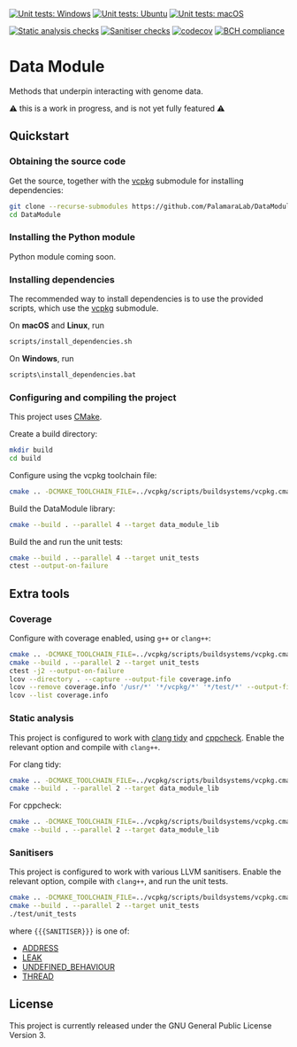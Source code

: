 [![Unit tests: Windows](https://github.com/PalamaraLab/DataModule/workflows/Unit%20tests:%20Windows/badge.svg)](https://github.com/PalamaraLab/DataModule/actions)
[![Unit tests: Ubuntu](https://github.com/PalamaraLab/DataModule/workflows/Unit%20tests:%20Ubuntu/badge.svg)](https://github.com/PalamaraLab/DataModule/actions)
[![Unit tests: macOS](https://github.com/PalamaraLab/DataModule/workflows/Unit%20tests:%20macOS/badge.svg)](https://github.com/PalamaraLab/DataModule/actions)

[![Static analysis checks](https://github.com/PalamaraLab/DataModule/workflows/Static%20analysis%20checks/badge.svg)](https://github.com/PalamaraLab/DataModule/actions)
[![Sanitiser checks](https://github.com/PalamaraLab/DataModule/workflows/Sanitiser%20checks/badge.svg)](https://github.com/PalamaraLab/DataModule/actions)
[![codecov](https://codecov.io/gh/PalamaraLab/DataModule/branch/main/graph/badge.svg)](https://codecov.io/gh/PalamaraLab/DataModule)
[![BCH compliance](https://bettercodehub.com/edge/badge/PalamaraLab/DataModule?branch=main)](https://bettercodehub.com/results/PalamaraLab/DataModule)

# Data Module

Methods that underpin interacting with genome data.

:warning: this is a work in progress, and is not yet fully featured :warning:

## Quickstart

### Obtaining the source code

Get the source, together with the [vcpkg](https://github.com/microsoft/vcpkg) submodule for installing dependencies:

```bash
git clone --recurse-submodules https://github.com/PalamaraLab/DataModule.git
cd DataModule
```

### Installing the Python module

Python module coming soon.

### Installing dependencies

The recommended way to install dependencies is to use the provided scripts, which use the [vcpkg](https://github.com/microsoft/vcpkg) submodule.

On **macOS** and **Linux**, run

```bash
scripts/install_dependencies.sh
```

On **Windows**, run

```bash
scripts\install_dependencies.bat
```

### Configuring and compiling the project

This project uses [CMake](https://cmake.org/).

Create a build directory:

```bash
mkdir build
cd build
```

Configure using the vcpkg toolchain file:

```bash
cmake .. -DCMAKE_TOOLCHAIN_FILE=../vcpkg/scripts/buildsystems/vcpkg.cmake
```

Build the DataModule library:

```bash
cmake --build . --parallel 4 --target data_module_lib
```

Build the and run the unit tests:

```bash
cmake --build . --parallel 4 --target unit_tests
ctest --output-on-failure
```

## Extra tools

### Coverage

Configure with coverage enabled, using `g++` or `clang++`:

```bash
cmake .. -DCMAKE_TOOLCHAIN_FILE=../vcpkg/scripts/buildsystems/vcpkg.cmake -DCMAKE_BUILD_TYPE=Debug -DENABLE_COVERAGE=ON
cmake --build . --parallel 2 --target unit_tests
ctest -j2 --output-on-failure
lcov --directory . --capture --output-file coverage.info
lcov --remove coverage.info '/usr/*' '*/vcpkg/*' '*/test/*' --output-file coverage.info
lcov --list coverage.info
```

### Static analysis

This project is configured to work with [clang tidy](https://clang.llvm.org/extra/clang-tidy/) and [cppcheck](http://cppcheck.sourceforge.net/).
Enable the relevant option and compile with `clang++`.

For clang tidy:

```bash
cmake .. -DCMAKE_TOOLCHAIN_FILE=../vcpkg/scripts/buildsystems/vcpkg.cmake -DCMAKE_BUILD_TYPE=Debug -DENABLE_CLANG_TIDY=ON
cmake --build . --parallel 2 --target data_module_lib
```

For cppcheck:

```bash
cmake .. -DCMAKE_TOOLCHAIN_FILE=../vcpkg/scripts/buildsystems/vcpkg.cmake -DCMAKE_BUILD_TYPE=Debug -DENABLE_CPPCHECK=ON
cmake --build . --parallel 2 --target data_module_lib
```

### Sanitisers

This project is configured to work with various LLVM sanitisers.
Enable the relevant option, compile with `clang++`, and run the unit tests.

```bash
cmake .. -DCMAKE_TOOLCHAIN_FILE=../vcpkg/scripts/buildsystems/vcpkg.cmake -DCMAKE_BUILD_TYPE=Debug -DENABLE_SANITISER_{{{SANITISER}}}=ON
cmake --build . --parallel 2 --target unit_tests
./test/unit_tests
```

where `{{{SANITISER}}}` is one of:

- [ADDRESS](https://clang.llvm.org/docs/AddressSanitizer.html)
- [LEAK](https://clang.llvm.org/docs/LeakSanitizer.html)
- [UNDEFINED_BEHAVIOUR](https://clang.llvm.org/docs/UndefinedBehaviorSanitizer.html)
- [THREAD](https://clang.llvm.org/docs/ThreadSanitizer.html)

## License

This project is currently released under the GNU General Public License Version 3.
